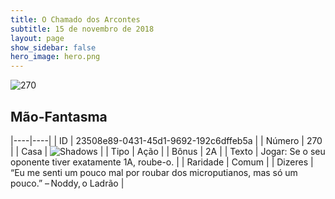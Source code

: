 ```yaml
---
title: O Chamado dos Arcontes
subtitle: 15 de novembro de 2018
layout: page
show_sidebar: false
hero_image: hero.png
---
```


![270](https://cdn.keyforgegame.com/media/card_front/pt/341_270_5MJXHHP7VWWG_pt.png)

## Mão-Fantasma

|----|----|
| ID | 23508e89-0431-45d1-9692-192c6dffeb5a |
| Número | 270 |
| Casa | ![Shadows](https://archonarcana.com/images/thumb/e/ee/Shadows.png/22px-Shadows.png "Sombras") |
| Tipo | Ação |
| Bônus | 2A |
| Texto | Jogar: Se o seu oponente tiver exatamente 1A, roube-o. |
| Raridade | Comum |
| Dizeres | “Eu me senti um pouco mal por roubar  dos microputianos, mas só um pouco.”  – Noddy, o Ladrão |
